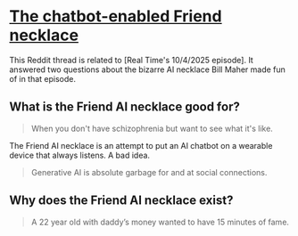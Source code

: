 # [The chatbot-enabled Friend necklace](https://old.reddit.com/r/technology/comments/1ncdpsy/i_hate_my_friend_the_chatbotenabled_friend/)

This Reddit thread is related to [Real Time's 10/4/2025 episode]. It answered two questions about the bizarre AI necklace Bill Maher made fun of in that episode.

## What is the Friend AI necklace good for?

> When you don't have schizophrenia but want to see what it's like.

The Friend AI necklace is an attempt to put an AI chatbot on a wearable device that always listens. A bad idea.

> Generative AI is absolute garbage for and at social connections.

## Why does the Friend AI necklace exist?

> A 22 year old with daddy’s money wanted to have 15 minutes of fame.
